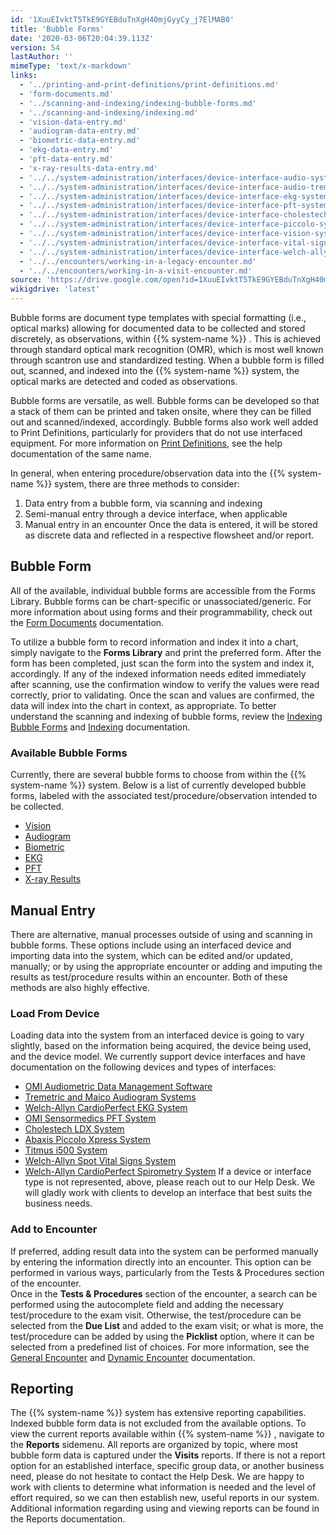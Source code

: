 ```yaml
---
id: '1XuuEIvktT5TkE9GYEBduTnXgH40mjGyyCy_j7ElMAB0'
title: 'Bubble Forms'
date: '2020-03-06T20:04:39.113Z'
version: 54
lastAuthor: ''
mimeType: 'text/x-markdown'
links:
  - '../printing-and-print-definitions/print-definitions.md'
  - 'form-documents.md'
  - '../scanning-and-indexing/indexing-bubble-forms.md'
  - '../scanning-and-indexing/indexing.md'
  - 'vision-data-entry.md'
  - 'audiogram-data-entry.md'
  - 'biometric-data-entry.md'
  - 'ekg-data-entry.md'
  - 'pft-data-entry.md'
  - 'x-ray-results-data-entry.md'
  - '../../system-administration/interfaces/device-interface-audio-system.md'
  - '../../system-administration/interfaces/device-interface-audio-tremetrics-maico.md'
  - '../../system-administration/interfaces/device-interface-ekg-system.md'
  - '../../system-administration/interfaces/device-interface-pft-system.md'
  - '../../system-administration/interfaces/device-interface-cholestech-ldx.md'
  - '../../system-administration/interfaces/device-interface-piccolo-system.md'
  - '../../system-administration/interfaces/device-interface-vision-system.md'
  - '../../system-administration/interfaces/device-interface-vital-signs.md'
  - '../../system-administration/interfaces/device-interface-welch-allyn-spirometry.md'
  - '../../encounters/working-in-a-legacy-encounter.md'
  - '../../encounters/working-in-a-visit-encounter.md'
source: 'https://drive.google.com/open?id=1XuuEIvktT5TkE9GYEBduTnXgH40mjGyyCy_j7ElMAB0'
wikigdrive: 'latest'
---
```

Bubble forms are document type templates with special formatting (i.e., optical marks) allowing for documented data to be collected and stored discretely, as observations, within {{% system-name %}} . This is achieved through standard optical mark recognition (OMR), which is most well known through scantron use and standardized testing. When a bubble form is filled out, scanned, and indexed into the {{% system-name %}} system, the optical marks are detected and coded as observations.

Bubble forms are versatile, as well. Bubble forms can be developed so that a stack of them can be printed and taken onsite, where they can be filled out and scanned/indexed, accordingly. Bubble forms also work well added to Print Definitions, particularly for providers that do not use interfaced equipment. For more information on [Print Definitions](../printing-and-print-definitions/print-definitions.md), see the help documentation of the same name.

In general, when entering procedure/observation data into the {{% system-name %}} system, there are three methods to consider:
1. Data entry from a bubble form, via scanning and indexing
2. Semi-manual entry through a device interface, when applicable
3. Manual entry in an encounter
Once the data is entered, it will be stored as discrete data and reflected in a respective flowsheet and/or report.

## Bubble Form

All of the available, individual bubble forms are accessible from the Forms Library. Bubble forms can be chart-specific or unassociated/generic. For more information about using forms and their programmability, check out the [Form Documents](form-documents.md) documentation.

To utilize a bubble form to record information and index it into a chart, simply navigate to the **Forms Library** and print the preferred form. After the form has been completed, just scan the form into the system and index it, accordingly. If any of the indexed information needs edited immediately after scanning, use the confirmation window to verify the values were read correctly, prior to validating. Once the scan and values are confirmed, the data will index into the chart in context, as appropriate. To better understand the scanning and indexing of bubble forms, review the [Indexing Bubble Forms](../scanning-and-indexing/indexing-bubble-forms.md) and [Indexing](../scanning-and-indexing/indexing.md) documentation.

### Available Bubble Forms

Currently, there are several bubble forms to choose from within the {{% system-name %}} system. Below is a list of currently developed bubble forms, labeled with the associated test/procedure/observation intended to be collected.
* [Vision](vision-data-entry.md)
* [Audiogram](audiogram-data-entry.md)
* [Biometric](biometric-data-entry.md)
* [EKG](ekg-data-entry.md)
* [PFT](pft-data-entry.md)
* [X-ray Results](x-ray-results-data-entry.md)

## Manual Entry

There are alternative, manual processes outside of using and scanning in bubble forms. These options include using an interfaced device and importing data into the system, which can be edited and/or updated, manually; or by using the appropriate encounter or adding and imputing the results as test/procedure results within an encounter. Both of these methods are also highly effective.

### Load From Device

Loading data into the system from an interfaced device is going to vary slightly, based on the information being acquired, the device being used, and the device model. We currently support device interfaces and have documentation on the following devices and types of interfaces:
* [OMI Audiometric Data Management Software](../../system-administration/interfaces/device-interface-audio-system.md)
* [Tremetric and Maico Audiogram Systems](../../system-administration/interfaces/device-interface-audio-tremetrics-maico.md)
* [Welch-Allyn CardioPerfect EKG System](../../system-administration/interfaces/device-interface-ekg-system.md)
* [OMI Sensormedics PFT System](../../system-administration/interfaces/device-interface-pft-system.md)
* [Cholestech LDX System](../../system-administration/interfaces/device-interface-cholestech-ldx.md)
* [Abaxis Piccolo Xpress System](../../system-administration/interfaces/device-interface-piccolo-system.md)
* [Titmus i500 System](../../system-administration/interfaces/device-interface-vision-system.md)
* [Welch-Allyn Spot Vital Signs System](../../system-administration/interfaces/device-interface-vital-signs.md)
* [Welch-Allyn CardioPerfect Spirometry System](../../system-administration/interfaces/device-interface-welch-allyn-spirometry.md)
If a device or interface type is not represented, above, please reach out to our Help Desk. We will gladly work with clients to develop an interface that best suits the business needs.

### Add to Encounter

If preferred, adding result data into the system can be performed manually by entering the information directly into an encounter. This option can be performed in various ways, particularly from the Tests & Procedures section of the encounter.  
Once in the **Tests & Procedures** section of the encounter, a search can be performed using the autocomplete field and adding the necessary test/procedure to the exam visit. Otherwise, the test/procedure can be selected from the **Due List** and added to the exam visit; or what is more, the test/procedure can be added by using the **Picklist** option, where it can be selected from a predefined list of choices. For more information, see the [General Encounter](../../encounters/working-in-a-legacy-encounter.md) and [Dynamic Encounter](../../encounters/working-in-a-visit-encounter.md) documentation.

## Reporting

The {{% system-name %}} system has extensive reporting capabilities. Indexed bubble form data is not excluded from the available options. To view the current reports available within {{% system-name %}} , navigate to the **Reports** sidemenu. All reports are organized by topic, where most bubble form data is captured under the **Visits** reports. If there is not a report option for an established interface, specific group data, or another business need, please do not hesitate to contact the Help Desk. We are happy to work with clients to determine what information is needed and the level of effort required, so we can then establish new, useful reports in our system. Additional information regarding using and viewing reports can be found in the Reports documentation.

